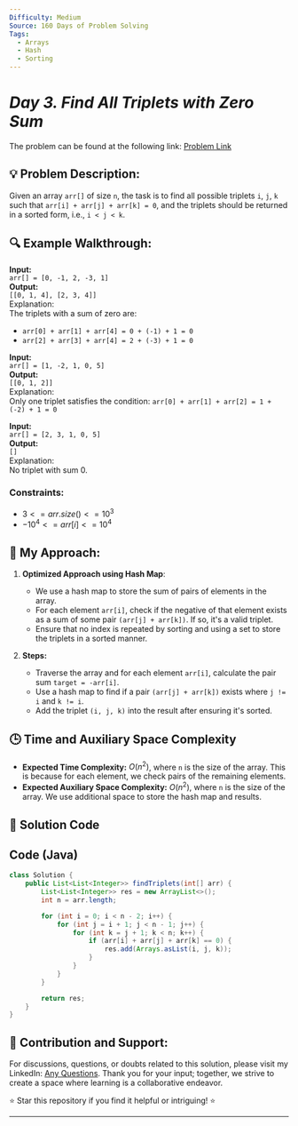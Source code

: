 ```yaml
---
Difficulty: Medium  
Source: 160 Days of Problem Solving  
Tags:
  - Arrays
  - Hash
  - Sorting
---
```


#  _Day 3. Find All Triplets with Zero Sum_ 


The problem can be found at the following link: [Problem Link](https://www.geeksforgeeks.org/batch/gfg-160-problems/track/hashing-gfg-160/problem/find-all-triplets-with-zero-sum)

## 💡 **Problem Description:**

Given an array `arr[]` of size `n`, the task is to find all possible triplets `i`, `j`, `k` such that `arr[i] + arr[j] + arr[k] = 0`, and the triplets should be returned in a sorted form, i.e., `i < j < k`.

## 🔍 **Example Walkthrough:**

**Input:**  
`arr[] = [0, -1, 2, -3, 1]`  
**Output:**  
`[[0, 1, 4], [2, 3, 4]]`  
Explanation:  
The triplets with a sum of zero are:
- `arr[0] + arr[1] + arr[4] = 0 + (-1) + 1 = 0`
- `arr[2] + arr[3] + arr[4] = 2 + (-3) + 1 = 0`

**Input:**  
`arr[] = [1, -2, 1, 0, 5]`  
**Output:**  
`[[0, 1, 2]]`  
Explanation:  
Only one triplet satisfies the condition: `arr[0] + arr[1] + arr[2] = 1 + (-2) + 1 = 0`

**Input:**  
`arr[] = [2, 3, 1, 0, 5]`  
**Output:**  
`[]`  
Explanation:  
No triplet with sum 0.

### Constraints:
- $`3 <= arr.size() <= 10^3`$
- $`-10^4 <= arr[i] <= 10^4`$

## 🎯 **My Approach:**

1. **Optimized Approach using Hash Map**:
   - We use a hash map to store the sum of pairs of elements in the array.
   - For each element `arr[i]`, check if the negative of that element exists as a sum of some pair `(arr[j] + arr[k])`. If so, it's a valid triplet.
   - Ensure that no index is repeated by sorting and using a set to store the triplets in a sorted manner.

2. **Steps:**
   - Traverse the array and for each element `arr[i]`, calculate the pair sum `target = -arr[i]`.
   - Use a hash map to find if a pair `(arr[j] + arr[k])` exists where `j != i` and `k != i`.
   - Add the triplet `(i, j, k)` into the result after ensuring it's sorted.

## 🕒 **Time and Auxiliary Space Complexity** 

- **Expected Time Complexity:** $O(n^2)$, where `n` is the size of the array. This is because for each element, we check pairs of the remaining elements.
- **Expected Auxiliary Space Complexity:** $O(n^2)$, where `n` is the size of the array. We use additional space to store the hash map and results.
  
## 📝 **Solution Code**

## Code (Java)

```java
class Solution {
    public List<List<Integer>> findTriplets(int[] arr) {
        List<List<Integer>> res = new ArrayList<>();
        int n = arr.length;

        for (int i = 0; i < n - 2; i++) {
            for (int j = i + 1; j < n - 1; j++) {
                for (int k = j + 1; k < n; k++) {
                    if (arr[i] + arr[j] + arr[k] == 0) {
                        res.add(Arrays.asList(i, j, k));
                    }
                }
            }
        }

        return res;
    }
}
```

## 🎯 **Contribution and Support:**

For discussions, questions, or doubts related to this solution, please visit my LinkedIn: [Any Questions](https://www.linkedin.com/in/sanjana-yadav007). Thank you for your input; together, we strive to create a space where learning is a collaborative endeavor.

⭐ Star this repository if you find it helpful or intriguing! ⭐

---
